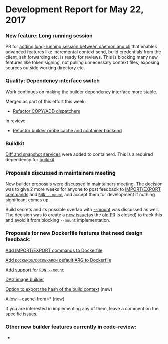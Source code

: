 # Development Report for May 22, 2017

### New feature: Long running session

PR for [adding long-running session between daemon and cli](https://github.com/helmutkemper/moby/pull/32677) that enables advanced features like incremental context send, build credentials from the client, ssh forwarding etc. is ready for reviews. This is blocking many new features like token signing, not pulling unnecessary context files, exposing sources outside working directory etc.


### Quality: Dependency interface switch

Work continues on making the builder dependency interface more stable.

Merged as part of this effort this week:

- [Refactor COPY/ADD dispatchers](https://github.com/helmutkemper/moby/pull/33116)

In review:
- [Refactor builder probe cache and container backend](https://github.com/helmutkemper/moby/pull/33061)

### Buildkit

[Diff and snapshot services](https://github.com/containerd/containerd/pull/849) were added to containerd. This is a required dependency for [buildkit](https://github.com/helmutkemper/moby/issues/32925).

### Proposals discussed in maintainers meeting

New builder proposals were discussed in maintainers meeting. The decision was to give 2 more weeks for anyone to post feedback to [IMPORT/EXPORT commands](https://github.com/helmutkemper/moby/issues/32100) and [`RUN --mount`](https://github.com/helmutkemper/moby/issues/32507) and accept them for development if nothing significant comes up.

Build secrets and its possible overlap with [--mount](https://github.com/helmutkemper/moby/issues/32507) was discussed as well. The decision was to create a [new issue](https://github.com/helmutkemper/moby/issues/33343)(as the [old PR](https://github.com/helmutkemper/moby/pull/30637) is closed) to track this and avoid it from blocking `--mount` implementation. 

### Proposals for new Dockerfile features that need design feedback:

[Add IMPORT/EXPORT commands to Dockerfile](https://github.com/helmutkemper/moby/issues/32100)

[Add `DOCKEROS/DOCKERARCH` default ARG to Dockerfile](https://github.com/helmutkemper/moby/issues/32487)

[Add support for `RUN --mount`](https://github.com/helmutkemper/moby/issues/32507)

[DAG image builder](https://github.com/helmutkemper/moby/issues/32550)

[Option to export the hash of the build context](https://github.com/helmutkemper/moby/issues/32963) (new)

[Allow --cache-from=*](https://github.com/helmutkemper/moby/issues/33002#issuecomment-299041162) (new)

If you are interested in implementing any of them, leave a comment on the specific issues.

### Other new builder features currently in code-review:

-
